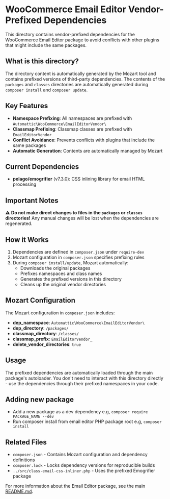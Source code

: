 # WooCommerce Email Editor Vendor-Prefixed Dependencies

This directory contains vendor-prefixed dependencies for the WooCommerce Email Editor package to avoid conflicts with other plugins that might include the same packages.

## What is this directory?

The directory content is automatically generated by the Mozart tool and contains prefixed versions of third-party dependencies. The contents of the `packages` and `classes` directories are automatically generated during `composer install` and `composer update`.

## Key Features

- **Namespace Prefixing**: All namespaces are prefixed with `Automattic\WooCommerce\EmailEditorVendor\`
- **Classmap Prefixing**: Classmap classes are prefixed with `EmailEditorVendor_`
- **Conflict Avoidance**: Prevents conflicts with plugins that include the same packages
- **Automatic Generation**: Contents are automatically managed by Mozart

## Current Dependencies

- **pelago/emogrifier** (v7.3.0): CSS inlining library for email HTML processing

## Important Notes

⚠️ **Do not make direct changes to files in the `packages` or `classes` directories!** Any manual changes will be lost when the dependencies are regenerated.

## How it Works

1. Dependencies are defined in `composer.json` under `require-dev`
2. Mozart configuration in `composer.json` specifies prefixing rules
3. During `composer install/update`, Mozart automatically:
   - Downloads the original packages
   - Prefixes namespaces and class names
   - Generates the prefixed versions in this directory
   - Cleans up the original vendor directories

## Mozart Configuration

The Mozart configuration in `composer.json` includes:

- **dep_namespace**: `Automattic\WooCommerce\EmailEditorVendor\`
- **dep_directory**: `/packages/`
- **classmap_directory**: `/classes/`
- **classmap_prefix**: `EmailEditorVendor_`
- **delete_vendor_directories**: `true`

## Usage

The prefixed dependencies are automatically loaded through the main package's autoloader. You don't need to interact with this directory directly - use the dependencies through their prefixed namespaces in your code.

## Adding new package

* Add a new package as a dev dependency e.g, `composer require PACKAGE_NAME --dev`
* Run composer install from email editor PHP package root e.g, `composer install`

## Related Files

- `composer.json` - Contains Mozart configuration and dependency definitions
- `composer.lock` - Locks dependency versions for reproducible builds
- `../src/class-email-css-inliner.php` - Uses the prefixed Emogrifier package

For more information about the Email Editor package, see the main [README.md](../README.md).

